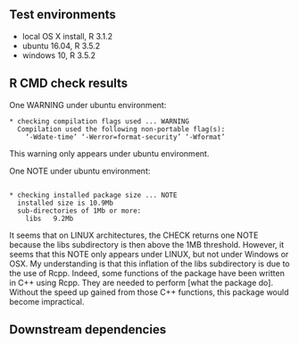 ## Test environments
* local OS X install, R 3.1.2
* ubuntu 16.04, R 3.5.2
* windows 10, R 3.5.2

## R CMD check results

One WARNING under ubuntu environment:
```
* checking compilation flags used ... WARNING
  Compilation used the following non-portable flag(s):
    ‘-Wdate-time’ ‘-Werror=format-security’ ‘-Wformat’
```
This warning only appears under ubuntu environment.

One NOTE under ubuntu environment:
```

* checking installed package size ... NOTE
  installed size is 10.9Mb
  sub-directories of 1Mb or more:
    libs   9.2Mb
```
It seems that on LINUX architectures, the CHECK returns one NOTE because the libs subdirectory is then above the 1MB threshold. However, it seems that this NOTE only appears under LINUX, but not under Windows or OSX.
My understanding is that this inflation of the libs subdirectory is due to the use of Rcpp. Indeed, some functions of the package have been written in C++ using Rcpp. They are needed to perform [what the package do]. Without the speed up gained from those C++ functions, this package would become impractical.


## Downstream dependencies
